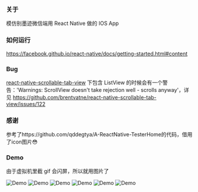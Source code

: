 ### 关于

模仿别墨迹微信端用 React Native 做的 IOS App

### 如何运行

https://facebook.github.io/react-native/docs/getting-started.html#content

### Bug

[react-native-scrollable-tab-view](https://github.com/brentvatne/react-native-scrollable-tab-view) 下包含 ListView 的时候会有一个警告：'Warnings: ScrollView doesn't take rejection well - scrolls anyway'，详见 https://github.com/brentvatne/react-native-scrollable-tab-view/issues/122

### 感谢

参考了https://github.com/qddegtya/A-ReactNative-TesterHome的代码，借用了icon图片:flushed:

### Demo

由于虚拟机里截 gif 会闪屏，所以就用图片了

![Demo](demo-1.png)
![Demo](demo-2.png)
![Demo](demo-3.png)
![Demo](demo-4.png)
![Demo](demo-5.png)
![Demo](demo-6.png)

